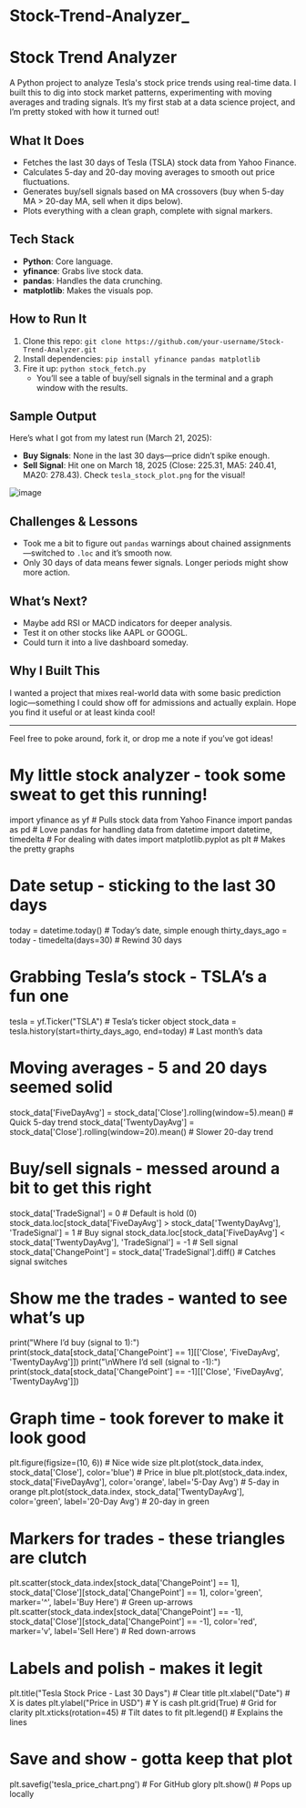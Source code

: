 # Stock-Trend-Analyzer_
# Stock Trend Analyzer

A Python project to analyze Tesla's stock price trends using real-time data. I built this to dig into stock market patterns, experimenting with moving averages and trading signals. It’s my first stab at a data science project, and I’m pretty stoked with how it turned out!

## What It Does
- Fetches the last 30 days of Tesla (TSLA) stock data from Yahoo Finance.
- Calculates 5-day and 20-day moving averages to smooth out price fluctuations.
- Generates buy/sell signals based on MA crossovers (buy when 5-day MA > 20-day MA, sell when it dips below).
- Plots everything with a clean graph, complete with signal markers.

## Tech Stack
- **Python**: Core language.
- **yfinance**: Grabs live stock data.
- **pandas**: Handles the data crunching.
- **matplotlib**: Makes the visuals pop.

## How to Run It
1. Clone this repo: `git clone https://github.com/your-username/Stock-Trend-Analyzer.git`
2. Install dependencies: `pip install yfinance pandas matplotlib`
3. Fire it up: `python stock_fetch.py`
   - You’ll see a table of buy/sell signals in the terminal and a graph window with the results.

## Sample Output
Here’s what I got from my latest run (March 21, 2025):
- **Buy Signals**: None in the last 30 days—price didn’t spike enough.
- **Sell Signal**: Hit one on March 18, 2025 (Close: 225.31, MA5: 240.41, MA20: 278.43). Check `tesla_stock_plot.png` for the visual!

![image](https://github.com/user-attachments/assets/ca6939ab-773c-4178-98ab-f5eb561724d3)


## Challenges & Lessons
- Took me a bit to figure out `pandas` warnings about chained assignments—switched to `.loc` and it’s smooth now.
- Only 30 days of data means fewer signals. Longer periods might show more action.

## What’s Next?
- Maybe add RSI or MACD indicators for deeper analysis.
- Test it on other stocks like AAPL or GOOGL.
- Could turn it into a live dashboard someday.

## Why I Built This
I wanted a project that mixes real-world data with some basic prediction logic—something I could show off for admissions and actually explain. Hope you find it useful or at least kinda cool!

---
Feel free to poke around, fork it, or drop me a note if you’ve got ideas!


# My little stock analyzer - took some sweat to get this running!
import yfinance as yf              # Pulls stock data from Yahoo Finance
import pandas as pd                # Love pandas for handling data
from datetime import datetime, timedelta  # For dealing with dates
import matplotlib.pyplot as plt    # Makes the pretty graphs

# Date setup - sticking to the last 30 days
today = datetime.today()           # Today’s date, simple enough
thirty_days_ago = today - timedelta(days=30)  # Rewind 30 days

# Grabbing Tesla’s stock - TSLA’s a fun one
tesla = yf.Ticker("TSLA")          # Tesla’s ticker object
stock_data = tesla.history(start=thirty_days_ago, end=today)  # Last month’s data

# Moving averages - 5 and 20 days seemed solid
stock_data['FiveDayAvg'] = stock_data['Close'].rolling(window=5).mean()    # Quick 5-day trend
stock_data['TwentyDayAvg'] = stock_data['Close'].rolling(window=20).mean() # Slower 20-day trend

# Buy/sell signals - messed around a bit to get this right
stock_data['TradeSignal'] = 0      # Default is hold (0)
stock_data.loc[stock_data['FiveDayAvg'] > stock_data['TwentyDayAvg'], 'TradeSignal'] = 1   # Buy signal
stock_data.loc[stock_data['FiveDayAvg'] < stock_data['TwentyDayAvg'], 'TradeSignal'] = -1  # Sell signal
stock_data['ChangePoint'] = stock_data['TradeSignal'].diff()  # Catches signal switches

# Show me the trades - wanted to see what’s up
print("Where I’d buy (signal to 1):")
print(stock_data[stock_data['ChangePoint'] == 1][['Close', 'FiveDayAvg', 'TwentyDayAvg']])
print("\nWhere I’d sell (signal to -1):")
print(stock_data[stock_data['ChangePoint'] == -1][['Close', 'FiveDayAvg', 'TwentyDayAvg']])

# Graph time - took forever to make it look good
plt.figure(figsize=(10, 6))        # Nice wide size
plt.plot(stock_data.index, stock_data['Close'], color='blue')           # Price in blue
plt.plot(stock_data.index, stock_data['FiveDayAvg'], color='orange', label='5-Day Avg')    # 5-day in orange
plt.plot(stock_data.index, stock_data['TwentyDayAvg'], color='green', label='20-Day Avg')  # 20-day in green

# Markers for trades - these triangles are clutch
plt.scatter(stock_data.index[stock_data['ChangePoint'] == 1], 
            stock_data['Close'][stock_data['ChangePoint'] == 1], 
            color='green', marker='^', label='Buy Here')  # Green up-arrows
plt.scatter(stock_data.index[stock_data['ChangePoint'] == -1], 
            stock_data['Close'][stock_data['ChangePoint'] == -1], 
            color='red', marker='v', label='Sell Here')   # Red down-arrows

# Labels and polish - makes it legit
plt.title("Tesla Stock Price - Last 30 Days")  # Clear title
plt.xlabel("Date")                  # X is dates
plt.ylabel("Price in USD")          # Y is cash
plt.grid(True)                      # Grid for clarity
plt.xticks(rotation=45)             # Tilt dates to fit
plt.legend()                        # Explains the lines

# Save and show - gotta keep that plot
plt.savefig('tesla_price_chart.png')  # For GitHub glory
plt.show()                          # Pops up locally
